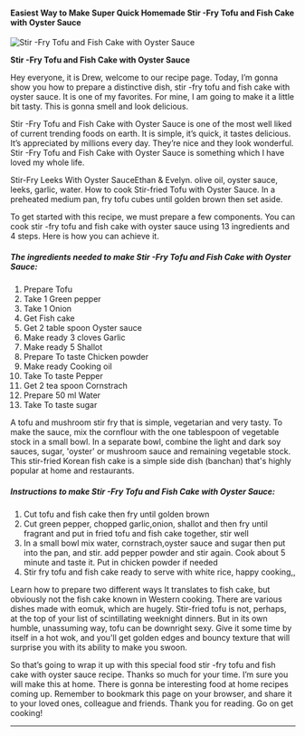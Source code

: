             

#### Easiest Way to Make Super Quick Homemade Stir -Fry Tofu and Fish Cake with Oyster Sauce

![Stir -Fry Tofu and Fish Cake with Oyster Sauce](https://img-global.cpcdn.com/recipes/16b6904ff8f3a74f/751x532cq70/stir-fry-tofu-and-fish-cake-with-oyster-sauce-recipe-main-photo.jpg)

**Stir -Fry Tofu and Fish Cake with Oyster Sauce**

Hey everyone, it is Drew, welcome to our recipe page. Today, I’m gonna show you how to prepare a distinctive dish, stir -fry tofu and fish cake with oyster sauce. It is one of my favorites. For mine, I am going to make it a little bit tasty. This is gonna smell and look delicious.

Stir -Fry Tofu and Fish Cake with Oyster Sauce is one of the most well liked of current trending foods on earth. It is simple, it’s quick, it tastes delicious. It’s appreciated by millions every day. They’re nice and they look wonderful. Stir -Fry Tofu and Fish Cake with Oyster Sauce is something which I have loved my whole life.

Stir-Fry Leeks With Oyster SauceEthan & Evelyn. olive oil, oyster sauce, leeks, garlic, water. How to cook Stir-fried Tofu with Oyster Sauce. In a preheated medium pan, fry tofu cubes until golden brown then set aside.

To get started with this recipe, we must prepare a few components. You can cook stir -fry tofu and fish cake with oyster sauce using 13 ingredients and 4 steps. Here is how you can achieve it.

##### The ingredients needed to make Stir -Fry Tofu and Fish Cake with Oyster Sauce:

1.  Prepare Tofu
2.  Take 1 Green pepper
3.  Take 1 Onion
4.  Get Fish cake
5.  Get 2 table spoon Oyster sauce
6.  Make ready 3 cloves Garlic
7.  Make ready 5 Shallot
8.  Prepare To taste Chicken powder
9.  Make ready Cooking oil
10.  Take To taste Pepper
11.  Get 2 tea spoon Cornstrach
12.  Prepare 50 ml Water
13.  Take To taste sugar

A tofu and mushroom stir fry that is simple, vegetarian and very tasty. To make the sauce, mix the cornflour with the one tablespoon of vegetable stock in a small bowl. In a separate bowl, combine the light and dark soy sauces, sugar, 'oyster' or mushroom sauce and remaining vegetable stock. This stir-fried Korean fish cake is a simple side dish (banchan) that's highly popular at home and restaurants.

##### Instructions to make Stir -Fry Tofu and Fish Cake with Oyster Sauce:

1.  Cut tofu and fish cake then fry until golden brown
2.  Cut green pepper, chopped garlic,onion, shallot and then fry until fragrant and put in fried tofu and fish cake together, stir well
3.  In a small bowl mix water, cornstrach,oyster sauce and sugar then put into the pan, and stir. add pepper powder and stir again. Cook about 5 minute and taste it. Put in chicken powder if needed
4.  Stir fry tofu and fish cake ready to serve with white rice, happy cooking,,

Learn how to prepare two different ways It translates to fish cake, but obviously not the fish cake known in Western cooking. There are various dishes made with eomuk, which are hugely. Stir-fried tofu is not, perhaps, at the top of your list of scintillating weeknight dinners. But in its own humble, unassuming way, tofu can be downright sexy. Give it some time by itself in a hot wok, and you'll get golden edges and bouncy texture that will surprise you with its ability to make you swoon.

So that’s going to wrap it up with this special food stir -fry tofu and fish cake with oyster sauce recipe. Thanks so much for your time. I’m sure you will make this at home. There is gonna be interesting food at home recipes coming up. Remember to bookmark this page on your browser, and share it to your loved ones, colleague and friends. Thank you for reading. Go on get cooking!

* * *